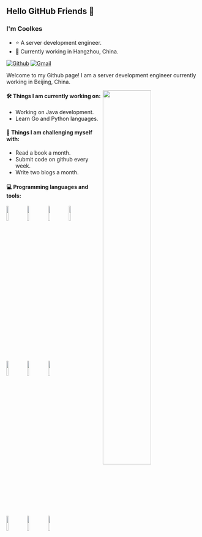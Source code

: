 ## Hello GitHub Friends 👋

### I'm Coolkes
- ⭐ A server development engineer.
- 🍰 Currently working in Hangzhou, China.

[![Github](https://img.shields.io/badge/-Github-000?style=flat&logo=Github&logoColor=white)](https://github.com/coolkes)
[![Gmail](https://img.shields.io/badge/-Gmail-c14438?style=flat&logo=Gmail&logoColor=white)](mailto:iopanjing@gmail.com)

Welcome to my Github page! I am a server development engineer currently working in Beijing, China.

<img width="50%" align="right" src="https://github-readme-stats.vercel.app/api?username=coolkes&show_icons=true&hide_border=true" />

#### 🛠️ Things I am currently working on: 
- Working on Java development.
- Learn Go and Python languages.

#### 🫠 Things I am challenging myself with:
- Read a book a month.
- Submit code on github every week.
- Write two blogs a month.

#### 💻 Programming languages and tools: 
<p>
<code><img width="10%" src="https://www.vectorlogo.zone/logos/java/java-ar21.svg"></code>
<code><img width="10%" src="https://www.vectorlogo.zone/logos/python/python-ar21.svg"></code>
<code><img width="10%" src="https://www.vectorlogo.zone/logos/golang/golang-ar21.svg"></code>
<code><img width="10%" src="https://www.vectorlogo.zone/logos/git-scm/git-scm-ar21.svg"></code>
</p>
<p>
<code><img width="10%" src="https://www.vectorlogo.zone/logos/mysql/mysql-ar21.svg"></code>
<code><img width="10%" src="https://www.vectorlogo.zone/logos/redis/redis-ar21.svg"></code>
<code><img width="10%" src="https://www.vectorlogo.zone/logos/elastic/elastic-ar21.svg"></code>
</p>
<p>
<code><img width="10%" src="https://www.vectorlogo.zone/logos/apache_kafka/apache_kafka-ar21.svg"></code>
<code><img width="10%" src="https://www.vectorlogo.zone/logos/docker/docker-ar21.svg"></code>
<code><img width="10%" src="https://www.vectorlogo.zone/logos/kubernetes/kubernetes-ar21.svg"></code>
</p>
